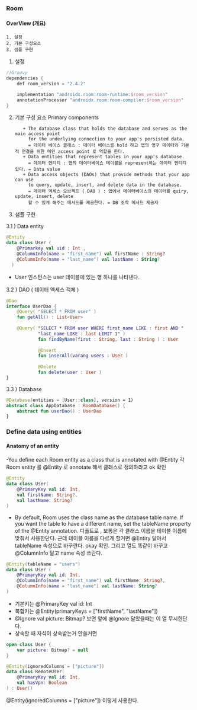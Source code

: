 ### Room
#### OverView (개요)
    1. 설정
    2. 기본 구성요소
    3. 샘플 구현

1. 설정
```kotlin
//Groovy
dependencies {
    def room_version = "2.4.2"

    implementation "androidx.room:room-runtime:$room_version"
    annotationProcessor "androidx.room:room-compiler:$room_version"
}
```

2. 기본 구성 요소 Primary components

          + The database class that holds the database and serves as the main access point 
            for the underlying connection to your app's persisted data.
            = 데이터 베이스 클래스 : 데이터 베이스를 hold 하고 앱의 영구 데이터와 기본적 연결을 위한 메인 access point 로 역할을 한다.
          + Data entities that represent tables in your app's database.
            = 데이터 엔티티 : 앱의 데이터베이스 테이블을 represent하는 데이터 엔티티 있다. = Data value
          + Data access objects (DAOs) that provide methods that your app can use 
            to query, update, insert, and delete data in the database.
            = 데이터 엑세스 오브젝트 ( DAO ) : 앱에서 데이터베이스의 데이터를 quiry, update, insert, delete
            할 수 있게 해주는 메서드를 제공한다. = DB 조작 메서드 제공자
3. 샘플 구현

3.1 ) Data entity

```kotlin
@Entity
data class User (
    @Primarkey val uid : Int ,
    @ColumnInfo(name = "first_name") val firstName : String?
    @ColumnInfo(name = "last_name") val lastName : String?
  )
```
+ User 인스턴스는 user 테이블에 있는 행 하나를 나타낸다.

3.2 ) DAO ( 데이터 엑세스 객체 )

```kotlin
@Dao
interface UserDao {
    @Query( "SELECT * FROM user" )
    fun getAll() : List<User>
    
    @Query( "SELECT * FROM user WHERE first_name LIKE : first AND "
            "last_name LIKE : last LIMIT 1" )
            fun findByName(first : String, last : String ) : User
            
            @Insert
            fun inserAll(varang users : User )
            
            @Delete
            fun delete(user : User )
}
```

3.3 ) Database
```kotlin
@Database(entities = [User::class], version = 1)
abstract class AppDatabase : RoomDatabase() {
    abstract fun userDao() : UserDao
}
```

### Define data using entities
#### Anatomy of an entity
  -You define each Room entity as a class that is annotated with @Entity
   각 Room entity 를 @Entity 로 annotate 해서 클래스로 정의하라고 ok 확인
```kotlin
@Entity
data class User(
    @PrimaryKey val id: Int,
    val firstName: String?,
    val lastName: String?
)
```

  - By default, Room uses the class name as the database table name. 
    If you want the table to have a different name, set the tableName property of the @Entity annotation.
    디폴트로 , 보통은 각 클래스 이름을 테이블 이름에 맞춰서 사용한단다.
    근데 테이블 이름을 다르게 할거면 @Entiry 달아서 tableName 속성으로 바꾸란다. okay 확인.
    그리고 열도 똑같이 바꾸고 @ColumnInfo 달고 name 속성 쓰란다.
```kotlin
@Entity(tableName = "users")
data class User (
    @PrimaryKey val id: Int,
    @ColumnInfo(name = "first_name") val firstName: String?,
    @ColumnInfo(name = "last_name") val lastName: String?
)
```

 - 기본키는 @PrimaryKey val id: Int
 - 복합키는 @Entity(primaryKeys = ["firstName", "lastName"])
 - @Ignore val picture: Bitmap? 보면 앞에 @Ignore 달았을때는 이 열 무시한단다.
 - 상속할 때 자식이 상속받는거 안쓸거면
```kotlin 
open class User {
    var picture: Bitmap? = null
}

@Entity(ignoredColumns = ["picture"])
data class RemoteUser(
    @PrimaryKey val id: Int,
    val hasVpn: Boolean
) : User()
``` 
@Entity(ignoredColumns = ["picture"]) 이렇게 사용한다.
